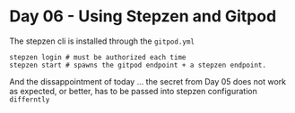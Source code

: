# Day 06 - Using Stepzen and Gitpod

The stepzen cli is installed through the `gitpod.yml`


    stepzen login # must be authorized each time
    stepzen start # spawns the gitpod endpoint + a stepzen endpoint.

And the dissappointment of today ... the secret from Day 05 does not work as expected, or better, has to be passed into stepzen configuration `differntly`